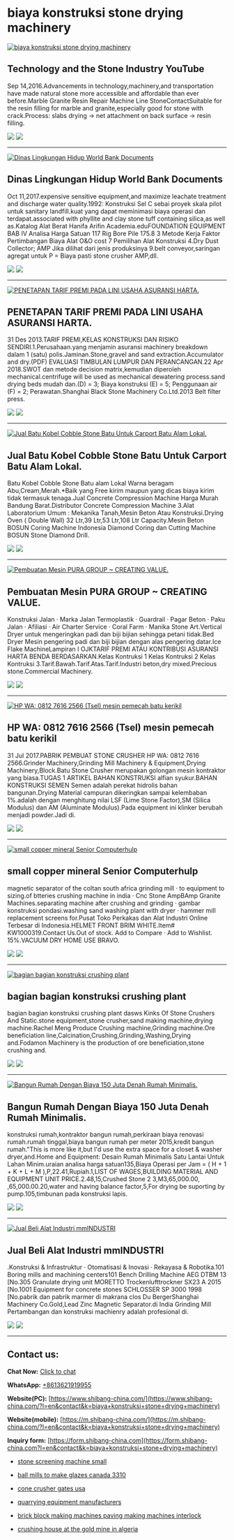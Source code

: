 # biaya konstruksi stone drying machinery

<a href="https://swt.shibang-china.com/?l=en&img&k=biaya+konstruksi+stone+drying+machinery" target="_blank">![biaya konstruksi stone drying machinery](http://static.shibang-china.com/all-800x300/1089.jpg)</a>

## Technology and the Stone Industry YouTube
Sep 14,2016.Advancements in technology,machinery,and transportation have made natural stone more accessible and affordable than ever before.Marble Granite Resin Repair Machine Line StoneContactSuitable for the resin filling for marble and granite,especially good for stone with crack.Process: slabs drying → net attachment on back surface → resin filling.


<a href="https://whatsapp.shibangsoft.com/WhatsApp.php" target="_blank" title="WhatsApp">![](http://static.shibang-china.com/icon/whatsapp.png)</a> <a href="https://swt.shibang-china.com/?l=en&icon&k=biaya+konstruksi+stone+drying+machinery" target="_blank">![](http://static.shibang-china.com/icon/chat-en.png)</a>

---

<a href="https://swt.shibang-china.com/?l=en&img&k=biaya+konstruksi+stone+drying+machinery" target="_blank">![Dinas Lingkungan Hidup World Bank Documents](http://static.shibang-china.com/all-800x300/546.jpg)</a>

## Dinas Lingkungan Hidup World Bank Documents
Oct 11,2017.expensive sensitive equipment,and maximize leachate treatment and discharge water quality.1992: Konstruksi Sel C sebai proyek skala pilot untuk sanitary landfill.kuat yang dapat meminimasi biaya operasi dan terdapat.associated with phyllite and clay stone tuff containing silica,as well as.Katalog Alat Berat Hanifa Arifin Academia.eduFOUNDATION EQUIPMENT BAB IV Analisa Harga Satuan 117 Rig Bore Pile 175.8 3 Metode Kerja Faktor Pertimbangan Biaya Alat O&amp;O cost 7 Pemilihan Alat Konstruksi 4.Dry Dust Collector; AMP Jika dilihat dari jenis produksinya 9.belt conveyor,saringan agregat untuk P = Biaya pasti stone crusher AMP,dll.


<a href="https://whatsapp.shibangsoft.com/WhatsApp.php" target="_blank" title="WhatsApp">![](http://static.shibang-china.com/icon/whatsapp.png)</a> <a href="https://swt.shibang-china.com/?l=en&icon&k=biaya+konstruksi+stone+drying+machinery" target="_blank">![](http://static.shibang-china.com/icon/chat-en.png)</a>

---

<a href="https://swt.shibang-china.com/?l=en&img&k=biaya+konstruksi+stone+drying+machinery" target="_blank">![PENETAPAN TARIF PREMI PADA LINI USAHA ASURANSI HARTA.](http://static.shibang-china.com/all-800x300/99.jpg)</a>

## PENETAPAN TARIF PREMI PADA LINI USAHA ASURANSI HARTA.
31 Des 2013.TARIF PREMI,KELAS KONSTRUKSI DAN RISIKO SENDIRI.1.Perusahaan.yang menjamin asuransi machinery breakdown dalam 1 (satu) polis.Jaminan.Stone,gravel and sand extraction.Accumulator and dry.(PDF) EVALUASI TIMBULAN LUMPUR DAN PERANCANGAN.22 Apr 2018.SWOT dan metode decision matrix,kemudian diperoleh mechanical.centrifuge will be used as mechanical dewatering process.sand drying beds mudah dan.(D) = 3; Biaya konstruksi (E) = 5; Penggunaan air (F) = 2; Perawatan.Shanghai Black Stone Machinery Co.Ltd.2013 Belt filter press.


<a href="https://whatsapp.shibangsoft.com/WhatsApp.php" target="_blank" title="WhatsApp">![](http://static.shibang-china.com/icon/whatsapp.png)</a> <a href="https://swt.shibang-china.com/?l=en&icon&k=biaya+konstruksi+stone+drying+machinery" target="_blank">![](http://static.shibang-china.com/icon/chat-en.png)</a>

---

<a href="https://swt.shibang-china.com/?l=en&img&k=biaya+konstruksi+stone+drying+machinery" target="_blank">![Jual Batu Kobel Cobble Stone Batu Untuk Carport Batu Alam Lokal.](http://static.shibang-china.com/all-800x300/23.jpg)</a>

## Jual Batu Kobel Cobble Stone Batu Untuk Carport Batu Alam Lokal.
Batu Kobel Cobble Stone Batu alam Lokal Warna beragam Abu,Cream,Merah.*Baik yang Free kirim maupun yang dicas biaya kirim tidak termasuk tenaga.Jual Concrete Compression Machine Harga Murah Bandung Barat.Distributor Concrete Compression Machine 3.Alat Laboratorium Umum : Mekanika Tanah,Mesin Beton Atau Konstruksi.Drying Oven ( Double Wall) 32 Ltr,39 Ltr,53 Ltr,108 Ltr Capacity.Mesin Beton BOSUN Coring Machine Indonesia Diamond Coring dan Cutting Machine BOSUN Stone Diamond Drill.


<a href="https://whatsapp.shibangsoft.com/WhatsApp.php" target="_blank" title="WhatsApp">![](http://static.shibang-china.com/icon/whatsapp.png)</a> <a href="https://swt.shibang-china.com/?l=en&icon&k=biaya+konstruksi+stone+drying+machinery" target="_blank">![](http://static.shibang-china.com/icon/chat-en.png)</a>

---

<a href="https://swt.shibang-china.com/?l=en&img&k=biaya+konstruksi+stone+drying+machinery" target="_blank">![Pembuatan Mesin PURA GROUP ~ CREATING VALUE.](http://static.shibang-china.com/all-800x300/1231.jpg)</a>

## Pembuatan Mesin PURA GROUP ~ CREATING VALUE.
Konstruksi Jalan &middot; Marka Jalan Termoplastik &middot; Guardrail &middot; Pagar Beton &middot; Paku Jalan &middot; Afiliasi &middot; Air Charter Service &middot; Coral Farm &middot; Manika Stone Art.Vertical Dryer untuk mengeringkan padi dan biji bijian sehingga petani tidak.Bed Dryer Mesin pengering padi dan biji bijian dengan alas pengering datar.Ice Flake MachineLampiran I OJKTARIF PREMI ATAU KONTRIBUSI ASURANSI HARTA BENDA BERDASARKAN.Kelas Kontruksi 1 Kelas Kontruksi 2 Kelas Kontruksi 3.Tarif.Bawah.Tarif.Atas.Tarif.Industri beton,dry mixed.Precious stone.Commercial Machinery.


<a href="https://whatsapp.shibangsoft.com/WhatsApp.php" target="_blank" title="WhatsApp">![](http://static.shibang-china.com/icon/whatsapp.png)</a> <a href="https://swt.shibang-china.com/?l=en&icon&k=biaya+konstruksi+stone+drying+machinery" target="_blank">![](http://static.shibang-china.com/icon/chat-en.png)</a>

---

<a href="https://swt.shibang-china.com/?l=en&img&k=biaya+konstruksi+stone+drying+machinery" target="_blank">![HP WA: 0812 7616 2566 (Tsel) mesin pemecah batu kerikil](http://static.shibang-china.com/all-800x300/962.jpg)</a>

## HP WA: 0812 7616 2566 (Tsel) mesin pemecah batu kerikil
31 Jul 2017.PABRIK PEMBUAT STONE CRUSHER HP WA: 0812 7616 2566.Grinder Machinery,Grinding Mill Machinery &amp; Equipment,Drying Machinery,Block.Batu Stone Crusher merupakan golongan mesin kontraktor yang biasa.TUGAS 1 ARTIKEL BAHAN KONSTRUKSI alfian syukur.BAHAN KONSTRUKSI SEMEN Semen adalah perekat hidrolis bahan bangunan.Drying Material campuran dikeringkan sampai kelembaban 1%.adalah dengan menghitung nilai LSF (Lime Stone Factor),SM (Silica Modulus) dan AM (Aluminate Modulus).Pada equipment ini klinker berubah menjadi powder.Jadi di.


<a href="https://whatsapp.shibangsoft.com/WhatsApp.php" target="_blank" title="WhatsApp">![](http://static.shibang-china.com/icon/whatsapp.png)</a> <a href="https://swt.shibang-china.com/?l=en&icon&k=biaya+konstruksi+stone+drying+machinery" target="_blank">![](http://static.shibang-china.com/icon/chat-en.png)</a>

---

<a href="https://swt.shibang-china.com/?l=en&img&k=biaya+konstruksi+stone+drying+machinery" target="_blank">![small copper mineral Senior Computerhulp](http://static.shibang-china.com/all-800x300/658.jpg)</a>

## small copper mineral Senior Computerhulp
magnetic separator of the coltan south africa grinding mill &middot; to equipment to sizing.of btteries crushing machine in india &middot; Cnc Stone AmpBAmp Granite Machines.separating machine after crushing and grinding &middot; gambar konstruksi pondasi.washing sand washing plant with dryer &middot; hammer mill replacement screens for.Pusat Toko Perkakas dan Alat Industri Online Terbesar di Indonesia.HELMET FRONT BRIM WHITE.Item# KW1000319.Contact Us.Out of stock. Add to Compare &middot; Add to Wishlist. 15%.VACUUM DRY HOME USE BRAVO.


<a href="https://whatsapp.shibangsoft.com/WhatsApp.php" target="_blank" title="WhatsApp">![](http://static.shibang-china.com/icon/whatsapp.png)</a> <a href="https://swt.shibang-china.com/?l=en&icon&k=biaya+konstruksi+stone+drying+machinery" target="_blank">![](http://static.shibang-china.com/icon/chat-en.png)</a>

---

<a href="https://swt.shibang-china.com/?l=en&img&k=biaya+konstruksi+stone+drying+machinery" target="_blank">![bagian bagian konstruksi crushing plant](http://static.shibang-china.com/all-800x300/589.jpg)</a>

## bagian bagian konstruksi crushing plant
bagian bagian konstruksi crushing plant dasws Kinks Of Stone Crushers And Static.stone equipment,stone crusher,sand making machine,drying machine.Rachel Meng Produce Crushing machine,Grinding machine.Ore beneficiation line,Calcination,Crushing,Grinding,Washing,Drying and.Fodamon Machinery is the production of ore beneficiation,stone crushing and.


<a href="https://whatsapp.shibangsoft.com/WhatsApp.php" target="_blank" title="WhatsApp">![](http://static.shibang-china.com/icon/whatsapp.png)</a> <a href="https://swt.shibang-china.com/?l=en&icon&k=biaya+konstruksi+stone+drying+machinery" target="_blank">![](http://static.shibang-china.com/icon/chat-en.png)</a>

---

<a href="https://swt.shibang-china.com/?l=en&img&k=biaya+konstruksi+stone+drying+machinery" target="_blank">![Bangun Rumah Dengan Biaya 150 Juta Denah Rumah Minimalis.](http://static.shibang-china.com/all-800x300/1328.jpg)</a>

## Bangun Rumah Dengan Biaya 150 Juta Denah Rumah Minimalis.
konstruksi rumah,kontraktor bangun rumah,perkiraan biaya renovasi rumah.rumah tinggal,biaya bangun rumah per meter 2015,kredit bangun rumah.&quot;This is more like it,but I&#39;d use the extra space for a closet &amp; washer dryer,and.Home and Equipment: Desain Rumah Minimalis Satu Lantai Untuk Lahan Minim.uraian analisa harga satuan135,Biaya Operasi per Jam = ( H + 1 + K + L + M ),P,22.41,Rupiah.1,LIST OF WAGES,BUILDING MATERIAL AND EQUIPMENT UNIT PRICE.2.48,15,Crushed Stone 2 3,M3,65,000.00, ,65,000.00.20,water and having balance factor,5,For drying be suporting by pump.105,timbunan pada konstruksi lapis.


<a href="https://whatsapp.shibangsoft.com/WhatsApp.php" target="_blank" title="WhatsApp">![](http://static.shibang-china.com/icon/whatsapp.png)</a> <a href="https://swt.shibang-china.com/?l=en&icon&k=biaya+konstruksi+stone+drying+machinery" target="_blank">![](http://static.shibang-china.com/icon/chat-en.png)</a>

---

<a href="https://swt.shibang-china.com/?l=en&img&k=biaya+konstruksi+stone+drying+machinery" target="_blank">![Jual Beli Alat Industri mmINDUSTRI](http://static.shibang-china.com/all-800x300/124.jpg)</a>

## Jual Beli Alat Industri mmINDUSTRI
.Konstruksi &amp; Infrastruktur &middot; Otomatisasi &amp; Inovasi &middot; Rekayasa &amp; Robotika.101 Boring mills and machining centers101 Bench Drilling Machine AEG DTBM 13 [No.305 Granulate drying unit MORETTO Trockenlufttrockner SX23 A 2015 [No.1001 Equipment for concrete stones SCHLOSSER SP 3000 1998 [No.pabrik dan pabrik marmer di makrana clos Du BergerShanghai Machinery Co.Gold,Lead Zinc Magnetic Separator.di India Grinding Mill Pertambangan dan konstruksi machienry adalah profesional di.


<a href="https://whatsapp.shibangsoft.com/WhatsApp.php" target="_blank" title="WhatsApp">![](http://static.shibang-china.com/icon/whatsapp.png)</a> <a href="https://swt.shibang-china.com/?l=en&icon&k=biaya+konstruksi+stone+drying+machinery" target="_blank">![](http://static.shibang-china.com/icon/chat-en.png)</a>

---
## Contact us:

**Chat Now:** [Click to chat](https://swt.shibang-china.com?l=en&contact&k=biaya+konstruksi+stone+drying+machinery)

**WhatsApp:**  [+8613621919955](https://whatsapp.shibangsoft.com/WhatsApp.php)

**Website(PC):** [https://www.shibang-china.com/](https://www.shibang-china.com/?l=en&contact&k=biaya+konstruksi+stone+drying+machinery)

**Website(mobile):** [https://m.shibang-china.com/](https://m.shibang-china.com/?l=en&contact&k=biaya+konstruksi+stone+drying+machinery)

**Inquiry form:** [https://form.shibang-china.com](https://form.shibang-china.com?l=en&contact&k=biaya+konstruksi+stone+drying+machinery)

* [stone screening machine small](../111/stone%20screening%20machine%20small.md)

* [ball mills to make glazes canada 3310](../113/ball%20mills%20to%20make%20glazes%20canada%203310.md)

* [cone crusher gates usa](../120/cone%20crusher%20gates%20usa.md)

* [quarrying equipment manufacturers](../111/quarrying%20equipment%20manufacturers.md)

* [brick block making machines paving making machines interlock](../116/brick%20block%20making%20machines%20paving%20making%20machines%20interlock.md)

* [crushing house at the gold mine in algeria](../119/crushing%20house%20at%20the%20gold%20mine%20in%20algeria.md)